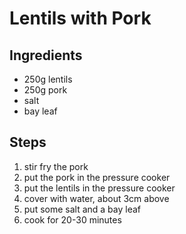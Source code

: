 # Lentils with Pork
## Ingredients
- 250g lentils
- 250g pork
- salt
- bay leaf

## Steps
1. stir fry the pork
2. put the pork in the pressure cooker
3. put the lentils in the pressure cooker
4. cover with water, about 3cm above
5. put some salt and a bay leaf
6. cook for 20-30 minutes
